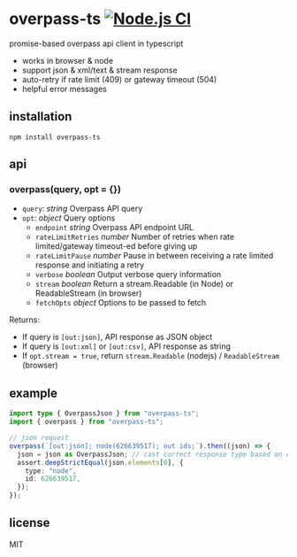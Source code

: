 # overpass-ts [![Node.js CI](https://github.com/geodavey/overpass-ts/actions/workflows/node.js.yml/badge.svg)](https://github.com/geodavey/overpass-ts/actions/workflows/node.js.yml)
promise-based overpass api client in typescript

* works in browser & node
* support json & xml/text & stream response
* auto-retry if rate limit (409) or gateway timeout (504)
* helpful error messages

## installation
`npm install overpass-ts`

## api
### overpass(query, opt = {})

* `query`: *string* Overpass API query
* `opt`: *object* Query options
  * `endpoint` *string* Overpass API endpoint URL
  * `rateLimitRetries` *number* Number of retries when rate limited/gateway timeout-ed before giving up
  * `rateLimitPause` *number* Pause in between receiving a rate limited response and initiating a retry
  * `verbose` *boolean* Output verbose query information
  * `stream` *boolean* Return a stream.Readable (in Node) or ReadableStream (in browser)
  * `fetchOpts` *object* Options to be passed to fetch
  
Returns:
* If query is `[out:json]`, API response as JSON object
* If query is `[out:xml]` or `[out:csv]`, API response as string
* If  `opt.stream = true`, return `stream.Readable` (nodejs) / `ReadableStream` (browser)

## example
```ts
import type { OverpassJson } from "overpass-ts";
import { overpass } from "overpass-ts";

// json request
overpass(`[out:json]; node(626639517); out ids;`).then((json) => {
  json = json as OverpassJson; // cast correct response type based on query
  assert.deepStrictEqual(json.elements[0], {
    type: "node",
    id: 626639517,
  });
});
```

## license
MIT
